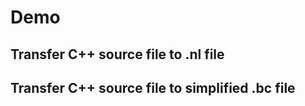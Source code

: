 # Demo

## Transfer C++ source file to .nl file





## Transfer C++  source file to simplified .bc file

